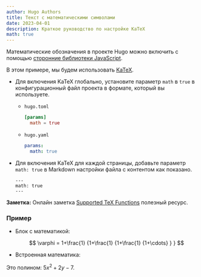```yaml
---
author: Hugo Authors
title: Текст с математическими символами
date: 2023-04-01
description: Краткое руководство по настройке KaTeX
math: true
---
```


Математические обозначения в проекте Hugo можно включить с помощью
[сторонние библиотеки JavaScript](https://github.com/BiosPlus/hugo-blog-extended/blob/main/layouts/partials/helpers/katex.html).

<!--more-->

В этом примере, мы будем использовать [KaTeX](https://katex.org/).

- Для включения KaTeX глобально, установите параметр `math` в `true` в конфигурационный файл проекта в формате, который вы используете.
  - `hugo.toml`
    ```toml
    [params]
      math = true
    ```
  - `hugo.yaml`
    ```yaml
    params:
      math: true
    ```
- Для включения KaTeX для каждой страницы, добавьте параметр `math: true` в
  Markdown настройки файла с контентом как показано.

  ```
  ---
  math: true
  ---
  ```

**Заметка:** Онлайн заметка
[Supported TeX Functions](https://katex.org/docs/supported.html) полезный ресурс.

### Пример

- Блок с математикой:

  $$
  \varphi = 1+\frac{1} {1+\frac{1} {1+\frac{1} {1+\cdots} } }
  $$

- Встроенная математика:

 Это полином: $5x^2 + 2y -7$.
